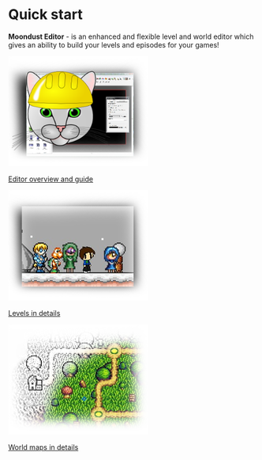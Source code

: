 # Quick start
**Moondust Editor** - is an enhanced and flexible level and world editor which gives an ability 
to build your levels and episodes for your games!

[![PgeEditor](Intro/QuickStart/WhatIsPGEEditor.png)](QuickStart/WhatsAnEditor.md)

[Editor overview and guide](QuickStart/WhatsAnEditor.md)


[![HowToLevels](Intro/QuickStart/HowToMakeLevels.png)](QuickStart/HowToMakeLevels.md)

[Levels in details](QuickStart/HowToMakeLevels.md)


[![HowToWorlds](Intro/QuickStart/HowToMakeWorlds.png)](QuickStart/HowToMakeWorlds.md)

[World maps in details](QuickStart/HowToMakeWorlds.md)
